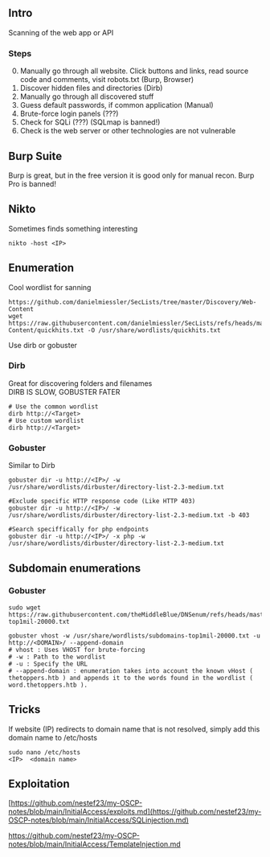 ## Intro
Scanning of the web app or API

### Steps
0. Manually go through all website. Click buttons and links, read source code and comments, visit robots.txt (Burp, Browser)
1. Discover hidden files and directories (Dirb)
2. Manually go through all discovered stuff
3. Guess default passwords, if common application (Manual)
4. Brute-force login panels (???)
5. Check for SQLi (???) (SQLmap is banned!)
6. Check is the web server or other technologies are not vulnerable

## Burp Suite
Burp is great, but in the free version it is good only for manual recon.
Burp Pro is banned!

## Nikto
Sometimes finds something interesting
```
nikto -host <IP>
```

## Enumeration
Cool wordlist for sanning
```
https://github.com/danielmiessler/SecLists/tree/master/Discovery/Web-Content
wget https://raw.githubusercontent.com/danielmiessler/SecLists/refs/heads/master/Discovery/Web-Content/quickhits.txt -O /usr/share/wordlists/quickhits.txt
```
Use dirb or gobuster

### Dirb
Great for discovering folders and filenames \
DIRB IS SLOW, GOBUSTER FATER
```
# Use the common wordlist
dirb http://<Target>
# Use custom wordlist
dirb http://<Target>
```

### Gobuster
Similar to Dirb
```
gobuster dir -u http://<IP>/ -w /usr/share/wordlists/dirbuster/directory-list-2.3-medium.txt

#Exclude specific HTTP response code (Like HTTP 403)
gobuster dir -u http://<IP>/ -w /usr/share/wordlists/dirbuster/directory-list-2.3-medium.txt -b 403

#Search speciffically for php endpoints
gobuster dir -u http://<IP>/ -x php -w /usr/share/wordlists/dirbuster/directory-list-2.3-medium.txt
```
## Subdomain enumerations

### Gobuster
```
sudo wget https://raw.githubusercontent.com/theMiddleBlue/DNSenum/refs/heads/master/wordlist/subdomains-top1mil-20000.txt

gobuster vhost -w /usr/share/wordlists/subdomains-top1mil-20000.txt -u http://<DOMAIN>/ --append-domain
# vhost : Uses VHOST for brute-forcing
# -w : Path to the wordlist
# -u : Specify the URL
# --append-domain : enumeration takes into account the known vHost ( thetoppers.htb ) and appends it to the words found in the wordlist ( word.thetoppers.htb ).
```
## Tricks
If website (IP) redirects to domain name that is not resolved, simply add this domain name to /etc/hosts
```
sudo nano /etc/hosts
<IP>  <domain name>
```

## Exploitation
[https://github.com/nestef23/my-OSCP-notes/blob/main/InitialAccess/exploits.md](https://github.com/nestef23/my-OSCP-notes/blob/main/InitialAccess/SQLinjection.md)

https://github.com/nestef23/my-OSCP-notes/blob/main/InitialAccess/TemplateInjection.md

